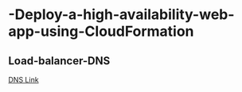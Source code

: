 # -Deploy-a-high-availability-web-app-using-CloudFormation

## Load-balancer-DNS
<a href="udaci-WebAp-TE1LFW60HYMA-1209149906.us-east-1.elb.amazonaws.com">DNS Link </a>
